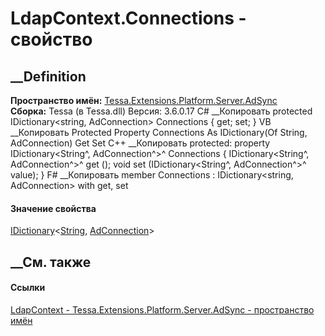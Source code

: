 # LdapContext.Connections - свойство
##  __Definition
 **Пространство имён:**
[Tessa.Extensions.Platform.Server.AdSync](N_Tessa_Extensions_Platform_Server_AdSync.htm)  
 **Сборка:** Tessa (в Tessa.dll) Версия: 3.6.0.17
C# __Копировать
     protected IDictionary<string, AdConnection> Connections { get; set; }
VB __Копировать
     Protected Property Connections As IDictionary(Of String, AdConnection)
    	Get
    	Set
C++ __Копировать
     protected:
    property IDictionary<String^, AdConnection^>^ Connections {
    	IDictionary<String^, AdConnection^>^ get ();
    	void set (IDictionary<String^, AdConnection^>^ value);
    }
F# __Копировать
     member Connections : IDictionary<string, AdConnection> with get, set
#### Значение свойства
[IDictionary](https://learn.microsoft.com/dotnet/api/system.collections.generic.idictionary-2)<[String](https://learn.microsoft.com/dotnet/api/system.string),
[AdConnection](T_Tessa_Extensions_Platform_Server_AdSync_AdConnection.htm)>
##  __См. также
#### Ссылки
[LdapContext - ](T_Tessa_Extensions_Platform_Server_AdSync_LdapContext.htm)
[Tessa.Extensions.Platform.Server.AdSync - пространство
имён](N_Tessa_Extensions_Platform_Server_AdSync.htm)
